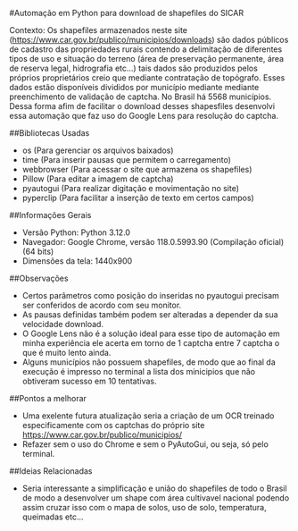 #Automação em Python para download de shapefiles do SICAR

Contexto: Os shapefiles armazenados neste site (https://www.car.gov.br/publico/municipios/downloads) são dados públicos de cadastro das propriedades rurais contendo a delimitação de diferentes tipos de uso e situação do terreno (área de preservação permanente, área de reserva legal, hidrografia etc...) tais dados são produzidos pelos próprios proprietários creio que mediante contratação de topógrafo. Esses dados estão disponíveis divididos por município mediante mediante preenchimento de validação de captcha.
No Brasil há 5568 municípios. Dessa forma afim de facilitar o download desses shapesfiles desenvolvi essa automação que faz uso do Google Lens para resolução do captcha.


##Bibliotecas Usadas
 - os (Para gerenciar os arquivos baixados)
 - time (Para inserir pausas que permitem o carregamento)
 - webbrowser (Para acessar o site que armazena os shapefiles)
 - Pillow (Para editar a imagem de captcha)
 - pyautogui (Para realizar digitação e movimentação no site)
 - pyperclip (Para facilitar a inserção de texto em certos campos)


##Informações Gerais
 - Versão Python: Python 3.12.0
 - Navegador: Google Chrome, versão 118.0.5993.90 (Compilação oficial) (64 bits)
 - Dimensões da tela: 1440x900


##Observações 
 - Certos parâmetros como posição do inseridas no pyautogui precisam ser conferidos de acordo com seu monitor.
 - As pausas definidas também podem ser alteradas a depender da sua velocidade download.
 - O Google Lens não é a solução ideal para esse tipo de automação em minha experiência ele acerta em torno de 1 captcha entre 7 captcha o que é muito lento ainda.
 - Alguns municípios não possuem shapefiles, de modo que ao final da execução é impresso no terminal a lista dos minicipios que não obtiveram sucesso em 10 tentativas.


##Pontos a melhorar
 - Uma exelente futura atualização seria a criação de um OCR treinado especificamente com os captchas do próprio site https://www.car.gov.br/publico/municipios/
 - Refazer sem o uso do Chrome e sem o PyAutoGui, ou seja, só pelo terminal.


##Ideias Relacionadas
 - Seria interessante a simplificação e união do shapefiles de todo o Brasil de modo a desenvolver um shape com área cultivavel nacional podendo assim cruzar isso com o mapa de solos, uso de solo, temperatura, queimadas etc...

